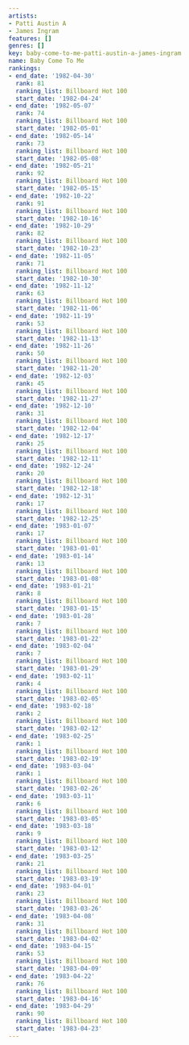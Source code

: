 ```yaml
---
artists:
- Patti Austin A
- James Ingram
features: []
genres: []
key: baby-come-to-me-patti-austin-a-james-ingram
name: Baby Come To Me
rankings:
- end_date: '1982-04-30'
  rank: 81
  ranking_list: Billboard Hot 100
  start_date: '1982-04-24'
- end_date: '1982-05-07'
  rank: 74
  ranking_list: Billboard Hot 100
  start_date: '1982-05-01'
- end_date: '1982-05-14'
  rank: 73
  ranking_list: Billboard Hot 100
  start_date: '1982-05-08'
- end_date: '1982-05-21'
  rank: 92
  ranking_list: Billboard Hot 100
  start_date: '1982-05-15'
- end_date: '1982-10-22'
  rank: 91
  ranking_list: Billboard Hot 100
  start_date: '1982-10-16'
- end_date: '1982-10-29'
  rank: 82
  ranking_list: Billboard Hot 100
  start_date: '1982-10-23'
- end_date: '1982-11-05'
  rank: 71
  ranking_list: Billboard Hot 100
  start_date: '1982-10-30'
- end_date: '1982-11-12'
  rank: 63
  ranking_list: Billboard Hot 100
  start_date: '1982-11-06'
- end_date: '1982-11-19'
  rank: 53
  ranking_list: Billboard Hot 100
  start_date: '1982-11-13'
- end_date: '1982-11-26'
  rank: 50
  ranking_list: Billboard Hot 100
  start_date: '1982-11-20'
- end_date: '1982-12-03'
  rank: 45
  ranking_list: Billboard Hot 100
  start_date: '1982-11-27'
- end_date: '1982-12-10'
  rank: 31
  ranking_list: Billboard Hot 100
  start_date: '1982-12-04'
- end_date: '1982-12-17'
  rank: 25
  ranking_list: Billboard Hot 100
  start_date: '1982-12-11'
- end_date: '1982-12-24'
  rank: 20
  ranking_list: Billboard Hot 100
  start_date: '1982-12-18'
- end_date: '1982-12-31'
  rank: 17
  ranking_list: Billboard Hot 100
  start_date: '1982-12-25'
- end_date: '1983-01-07'
  rank: 17
  ranking_list: Billboard Hot 100
  start_date: '1983-01-01'
- end_date: '1983-01-14'
  rank: 13
  ranking_list: Billboard Hot 100
  start_date: '1983-01-08'
- end_date: '1983-01-21'
  rank: 8
  ranking_list: Billboard Hot 100
  start_date: '1983-01-15'
- end_date: '1983-01-28'
  rank: 7
  ranking_list: Billboard Hot 100
  start_date: '1983-01-22'
- end_date: '1983-02-04'
  rank: 7
  ranking_list: Billboard Hot 100
  start_date: '1983-01-29'
- end_date: '1983-02-11'
  rank: 4
  ranking_list: Billboard Hot 100
  start_date: '1983-02-05'
- end_date: '1983-02-18'
  rank: 2
  ranking_list: Billboard Hot 100
  start_date: '1983-02-12'
- end_date: '1983-02-25'
  rank: 1
  ranking_list: Billboard Hot 100
  start_date: '1983-02-19'
- end_date: '1983-03-04'
  rank: 1
  ranking_list: Billboard Hot 100
  start_date: '1983-02-26'
- end_date: '1983-03-11'
  rank: 6
  ranking_list: Billboard Hot 100
  start_date: '1983-03-05'
- end_date: '1983-03-18'
  rank: 9
  ranking_list: Billboard Hot 100
  start_date: '1983-03-12'
- end_date: '1983-03-25'
  rank: 21
  ranking_list: Billboard Hot 100
  start_date: '1983-03-19'
- end_date: '1983-04-01'
  rank: 23
  ranking_list: Billboard Hot 100
  start_date: '1983-03-26'
- end_date: '1983-04-08'
  rank: 31
  ranking_list: Billboard Hot 100
  start_date: '1983-04-02'
- end_date: '1983-04-15'
  rank: 53
  ranking_list: Billboard Hot 100
  start_date: '1983-04-09'
- end_date: '1983-04-22'
  rank: 76
  ranking_list: Billboard Hot 100
  start_date: '1983-04-16'
- end_date: '1983-04-29'
  rank: 90
  ranking_list: Billboard Hot 100
  start_date: '1983-04-23'
---
```


